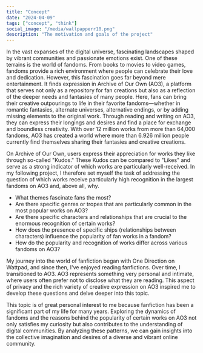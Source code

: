 ```yaml
---
title: "Concept"
date: "2024-04-09"
tags: ["concept", "think"]
social_image: "/media/wallpapperr10.png"
description: "The motivation and goals of the project"
---
```


In the vast expanses of the digital universe, fascinating landscapes shaped by vibrant communities and passionate emotions exist. One of these terrains is the world of fandoms. From books to movies to video games, fandoms provide a rich environment where people can celebrate their love and dedication. However, this fascination goes far beyond mere entertainment. It finds expression in Archive of Our Own (AO3), a platform that serves not only as a repository for fan creations but also as a reflection of the deeper needs and fantasies of many people. Here, fans can bring their creative outpourings to life in their favorite fandoms—whether in romantic fantasies, alternate universes, alternative endings, or by adding missing elements to the original work. Through reading and writing on AO3, they can express their longings and desires and find a place for exchange and boundless creativity. With over 12 million works from more than 64,000 fandoms, AO3 has created a world where more than 6.926 million people currently find themselves sharing their fantasies and creative creations.

On Archive of Our Own, users express their appreciation for works they like through so-called "Kudos." These Kudos can be compared to "Likes" and serve as a strong indicator of which works are particularly well-received. In my following project, I therefore set myself the task of addressing the question of which works receive particularly high recognition in the largest fandoms on AO3 and, above all, why.

- What themes fascinate fans the most?
- Are there specific genres or tropes that are particularly common in the most popular works on AO3?
- Are there specific characters and relationships that are crucial to the enormous recognition of certain works?
- How does the presence of specific ships (relationships between characters) influence the popularity of fan works in a fandom?
- How do the popularity and recognition of works differ across various fandoms on AO3?

My journey into the world of fanfiction began with One Direction on Wattpad, and since then, I've enjoyed reading fanfictions. Over time, I transitioned to AO3. AO3 represents something very personal and intimate, where users often prefer not to disclose what they are reading. This aspect of privacy and the rich variety of creative expression on AO3 inspired me to develop these questions and delve deeper into this topic.


This topic is of great personal interest to me because fanfiction has been a significant part of my life for many years. Exploring the dynamics of fandoms and the reasons behind the popularity of certain works on AO3 not only satisfies my curiosity but also contributes to the understanding of digital communities. By analyzing these patterns, we can gain insights into the collective imagination and desires of a diverse and vibrant online community.
